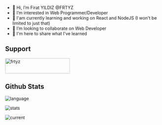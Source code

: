 - 👋 Hi, I’m Firat YILDIZ @FRTYZ 
- 👀 I’m interested in Web Programmer/Developer 
- 🌱 I'am currently learning and working on React and NodeJS (I won't be limited to just that) 
- 💞️ I’m looking to collaborate on Web Developer
- 📌 I'm here to share what I've learned

## Support
<p><a href="https://www.buymeacoffee.com/frtyz"> <img align="left" src="https://cdn.buymeacoffee.com/buttons/v2/default-yellow.png" height="50" width="210" alt="frtyz" /></a></p><br><br><br>

## Github Stats

![language](https://github-readme-stats.vercel.app/api/top-langs?username=frtyz&show_icons=true&locale=en&layout=compact)

![stats](https://github-readme-stats.vercel.app/api?username=frtyz&show_icons=true&locale=en)

![current](https://github-readme-streak-stats.herokuapp.com/?user=frtyz&)
